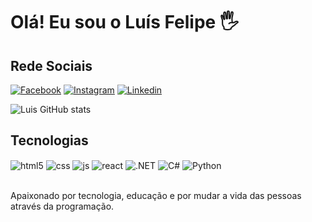 # Olá! Eu sou o Luís Felipe 🖐️

## Rede Sociais
[![Facebook](https://img.shields.io/badge/Facebook-1877F2?style=for-the-badge&logo=facebook&logoColor=white)](https://www.facebook.com/luisfsill)
[![Instagram](https://img.shields.io/badge/Instagram-E4405F?style=for-the-badge&logo=instagram&logoColor=white)](https://instagram.com/luisfsill)
[![Linkedin](https://img.shields.io/badge/LinkedIn-0077B5?style=for-the-badge&logo=linkedin&logoColor=white)](https://www.linkedin.com/in/luisfsill)

![Luis GitHub stats](https://github-readme-stats.vercel.app/api?username=luisfsill&show_icons=true&theme=tokyonight)

## Tecnologias

<div style="display: inline_block">
  <img align="center" alt="html5" src="https://img.shields.io/badge/HTML5-E34F26?style=for-the-badge&logo=html5&logoColor=white" />
  <img align="center" alt="css" src="https://img.shields.io/badge/CSS3-1572B6?style=for-the-badge&logo=css3&logoColor=white" />
  <img align="center" alt="js" src="https://img.shields.io/badge/JavaScript-F7DF1E?style=for-the-badge&logo=javascript&logoColor=black" />
  <img align="center" alt="react" src="https://img.shields.io/badge/React-20232A?style=for-the-badge&logo=react&logoColor=61DAFB" />
  <img align="center" alt=".NET" src="https://img.shields.io/badge/.NET-5C2D91?style=for-the-badge&logo=.net&logoColor=white" />
  <img align="center" alt="C#" src="https://img.shields.io/badge/C%23-239120?style=for-the-badge&logo=c-sharp&logoColor=white" />
  <img align="center" alt="Python" src="https://img.shields.io/badge/Python-14354C?style=for-the-badge&logo=python&logoColor=white" />      
</div><br/>

Apaixonado por tecnologia, educação e por mudar a vida das pessoas através da programação.
